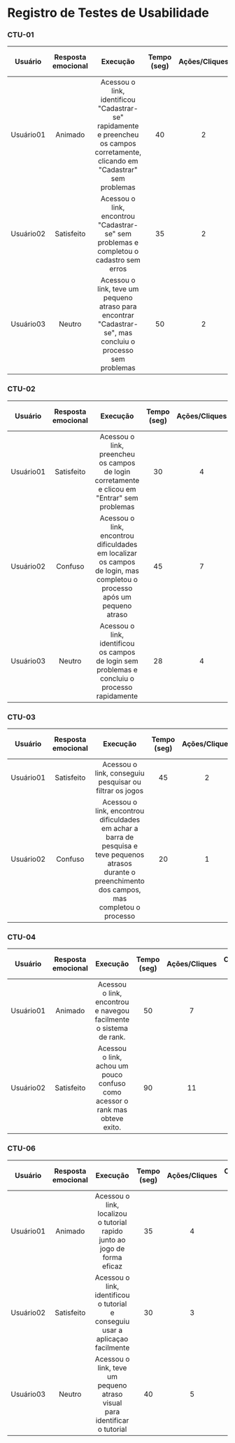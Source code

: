 # Registro de Testes de Usabilidade


### CTU-01

| **Usuário**   | **Resposta emocional**   | **Execução**  | **Tempo (seg)**  |  **Ações/Cliques**  | **Cometeu erro?** | **Se recuperou do erro?**  | **Observações** | 
| :--------: | :--------: |  :--------: |  :--------: | :--------: | :--------: | :--------: | :--------: |
| Usuário01 | Animado | Acessou o link, identificou "Cadastrar-se" rapidamente e preencheu os campos corretamente, clicando em "Cadastrar" sem problemas | 40 | 2 | Não | - | - |
| Usuário02 | Satisfeito | Acessou o link, encontrou "Cadastrar-se" sem problemas e completou o cadastro sem erros | 35 | 2 | Não | - | - |
| Usuário03 | Neutro | Acessou o link, teve um pequeno atraso para encontrar "Cadastrar-se", mas concluiu o processo sem problemas | 50 | 2 | Não | - | - |

### CTU-02

| **Usuário**   | **Resposta emocional**   | **Execução**  | **Tempo (seg)**  |  **Ações/Cliques**  | **Cometeu erro?** | **Se recuperou do erro?**  | **Observações** | 
| :--------: | :--------: |  :--------: |  :--------: | :--------: | :--------: | :--------: | :--------: |
| Usuário01 | Satisfeito | Acessou o link, preencheu os campos de login corretamente e clicou em "Entrar" sem problemas | 30 | 4 | Não | - | - |
| Usuário02 | Confuso | Acessou o link, encontrou dificuldades em localizar os campos de login, mas completou o processo após um pequeno atraso | 45 | 7 | Sim | Sim | Recuperou-se após orientação |
| Usuário03 | Neutro | Acessou o link, identificou os campos de login sem problemas e concluiu o processo rapidamente | 28 | 4 | Não | - | - |

### CTU-03

| **Usuário**   | **Resposta emocional**   | **Execução**  | **Tempo (seg)**  |  **Ações/Cliques**  | **Cometeu erro?** | **Se recuperou do erro?**  | **Observações** | 
| :--------: | :--------: |  :--------: |  :--------: | :--------: | :--------: | :--------: | :--------: |
| Usuário01 | Satisfeito | Acessou o link, conseguiu pesquisar ou filtrar os jogos | 45 | 2 | Não | - | - |
| Usuário02 | Confuso | Acessou o link, encontrou dificuldades em achar a barra de pesquisa e teve pequenos atrasos durante o preenchimento dos campos, mas completou o processo | 20 | 1 | Não | - | 

### CTU-04

| **Usuário**   | **Resposta emocional**   | **Execução**  | **Tempo (seg)**  |  **Ações/Cliques**  | **Cometeu erro?** | **Se recuperou do erro?**  | **Observações** | 
| :--------: | :--------: |  :--------: |  :--------: | :--------: | :--------: | :--------: | :--------: |
| Usuário01 | Animado | Acessou o link, encontrou e navegou facilmente o sistema de rank. | 50 | 7 | Não | - | - |
| Usuário02 | Satisfeito | Acessou o link, achou um pouco confuso como acessor o rank mas obteve exito. | 90 | 11 | Sim | Sim | - |


### CTU-06

| **Usuário**   | **Resposta emocional**   | **Execução**  | **Tempo (seg)**  |  **Ações/Cliques**  | **Cometeu erro?** | **Se recuperou do erro?**  | **Observações** | 
| :--------: | :--------: |  :--------: |  :--------: | :--------: | :--------: | :--------: | :--------: |
| Usuário01 | Animado | Acessou o link, localizou o tutorial rapido junto ao jogo de forma eficaz | 35 | 4 | Não | - | - |
| Usuário02 | Satisfeito | Acessou o link, identificou o tutorial e conseguiu usar a aplicaçao facilmente | 30 | 3 | Não | - | - |
| Usuário03 | Neutro | Acessou o link, teve um pequeno atraso visual para identificar o tutorial | 40 | 5 | Não | - | - |

